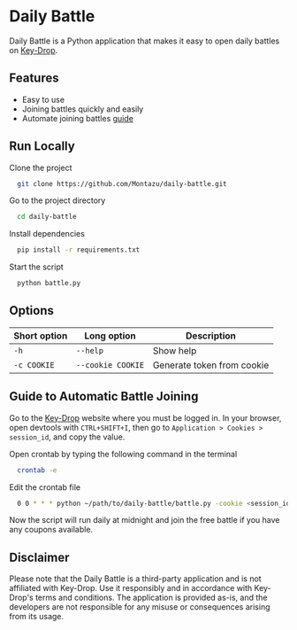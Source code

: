 
# Daily Battle

Daily Battle is a Python application that makes it easy to open daily battles on [Key-Drop](https://key-drop.com).


## Features

- Easy to use
- Joining battles quickly and easily
- Automate joining battles [guide](#guide-to-automatic-battle-joining)


## Run Locally

Clone the project

```bash
  git clone https://github.com/Montazu/daily-battle.git
```

Go to the project directory

```bash
  cd daily-battle
```

Install dependencies

```bash
  pip install -r requirements.txt
```

Start the script

```bash
  python battle.py
```


## Options

Short option|Long option|Description
---|---|---
`-h`|`--help`|Show help
`-c COOKIE`|`--cookie COOKIE`| Generate token from cookie

## Guide to Automatic Battle Joining

Go to the [Key-Drop](https://key-drop.com/) website where you must be logged in. In your browser, open devtools with `CTRL+SHIFT+I`, then go to `Application > Cookies > session_id`, and copy the value.

Open crontab by typing the following command in the terminal
```bash
  crontab -e
```

Edit the crontab file

```bash
  0 0 * * * python ~/path/to/daily-battle/battle.py -cookie <session_id value>
```

Now the script will run daily at midnight and join the free battle if you have any coupons available.
## Disclaimer

Please note that the Daily Battle is a third-party application and is not affiliated with Key-Drop. Use it responsibly and in accordance with Key-Drop's terms and conditions. The application is provided as-is, and the developers are not responsible for any misuse or consequences arising from its usage.